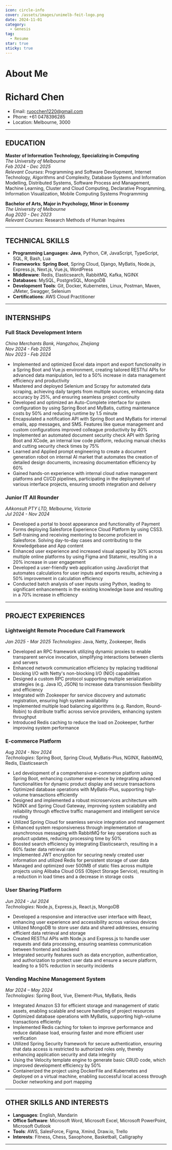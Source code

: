 ```yaml
---
icon: circle-info
cover: /assets/images/unimelb-feit-logo.png
date: 2024-11-01
category:
  - Genesis
tag:
  - Resume
star: true
sticky: true
---
```


# About Me

# Richard Chen

- Email: [ruocchen1220@gmail.com](mailto:ruocchen1220@gmail.com)
- Phone: +61 0478396285
- Location: Melbourne, 3000
---

## EDUCATION

**Master of Information Technology, Specializing in Computing**  
*The University of Melbourne*  
_Feb 2024 - Dec 2025_  
*Relevant Courses*: Programming and Software Development, Internet Technology, Algorithms and Complexity, Database Systems and Information Modelling, Distributed Systems, Software Process and Management, Machine Learning, Cluster and Cloud Computing, Declarative Programming, Information Visualization, Mobile Computing Systems Programming

**Bachelor of Arts, Major in Psychology, Minor in Economy**  
*The University of Melbourne*  
_Aug 2020 - Dec 2023_  
*Relevant Courses*: Research Methods of Human Inquires

---

## TECHNICAL SKILLS
- **Programming Languages**: **Java**, Python, C#, JavaScript, TypeScript, SQL, R, Bash, Lua
- **Frameworks**: **Spring Boot**, Spring Cloud, Django, MyBatis, Node.js, Express.js, Next.js, Vue.js, WordPress
- **Middleware**: Redis, Elasticsearch, RabbitMQ, Kafka, NGINX
- **Databases**: MySQL, PostgreSQL, MongoDB
- **Development Tools**: Git, Docker, Kubernetes, Linux, Postman, Maven, JMeter, Swagger, Selenium
- **Certifications**: AWS Cloud Practitioner
---

## INTERNSHIPS

### Full Stack Development Intern
*China Merchants Bank, Hangzhou, Zhejiang*  
_Nov 2024 - Feb 2025_<br>
_Nov 2023 - Feb 2024_  
- Implemented and optimized Excel data import and export functionality in a Spring Boot and Vue.js environment, creating tailored RESTful APIs for advanced data manipulation, led to a 50% increase in data management efficiency and productivity
- Mastered and deployed Selenium and Scrapy for automated data scraping, achieving daily targets from multiple sources, enhancing data accuracy by 25%, and ensuring seamless project continuity
- Developed and optimized an Auto-Complete interface for system configuration by using Spring Boot and MyBatis, cutting maintenance costs by 50% and reducing runtime by 1.5 minute 
- Encapsulated a notification API with Spring Boot and MyBatis for internal emails, app messages, and SMS. Features like queue management and custom configurations improved colleague productivity by 40%
- Implemented an automated document security check API with Spring Boot and XCode, an internal low code platform, reducing manual checks and cutting security check times by 75%
- Learned and Applied prompt engineering to create a document generation robot on internal AI market that automates the creation of detailed design documents, increasing documentation efficiency by 60%
- Gained hands-on experience with internal cloud native management platforms and CI/CD pipelines, participating in the deployment of various interface projects, ensuring smooth integration and delivery

### Junior IT All Rounder  
*AAkonsult PTY LTD, Melbourne, Victoria*  
_Jul 2024 - Nov 2024_  
- Developed a portal to boost appearance and functionality of Payment Forms deploying Salesforce Experience Cloud Platform by using CSS3.
- Self-training and receiving mentoring to become proficient in Salesforce. Solving day-to-day cases and contributing to the Knowledgebase and App content
- Enhanced user experience and increased visual appeal by 30% across multiple online platforms by using Figma and Statamic, resulting in a 20% increase in user engagement
- Developed a user-friendly web application using JavaScript that automates calculations for user inputs and exports results, achieving a 50% improvement in calculation efficiency
- Conducted batch analysis of user inputs using Python, leading to significant enhancements in the existing knowledge base and resulting in a 70% increase in efficiency

---

## PROJECT EXPERIENCES

### Lightweight Remote Procedure Call Framework
*Jan 2025 - Mar 2025*
*Technologies*: Java, Netty, Zookeeper, Redis
- Developed an RPC framework utilizing dynamic proxies to enable transparent service invocation, simplifying interactions between clients and servers
- Enhanced network communication efficiency by replacing traditional blocking I/O with Netty's non-blocking I/O (NIO) capabilities
- Designed a custom RPC protocol supporting multiple serialization strategies (e.g. Java IO, JSON) to increase data transmission flexibility and efficiency
- Integrated with Zookeeper for service discovery and automatic registration, ensuring high system availability
- Implemented multiple load balancing algorithms (e.g. Random, Round-Robin) to distribute traffic across service providers, enhancing system throughput
- Introduced Redis caching to reduce the load on Zookeeper, further improving system performance

### E-commerce Platform  
*Aug 2024 - Nov 2024*  
*Technologies*: Spring Boot, Spring Cloud, MyBatis-Plus, NGINX, RabbitMQ, Redis, Elasticsearch  
- Led development of a comprehensive e-commerce platform using Spring Boot, enhancing customer experience by integrating advanced functionalities for dynamic product display and secure transactions
- Optimized database operations with MyBatis-Plus, supporting high-volume transactions efficiently
- Designed and implemented a robust microservices architecture with NGINX and Spring Cloud Gateway, improving system scalability and reliability through effective traffic management and intelligent service routing
- Utilized Spring Cloud for seamless service integration and management
- Enhanced system responsiveness through implementation of asynchronous messaging with RabbitMQ for key operations such as product updates, reducing processing time by 50%
- Boosted search efficiency by integrating Elasticsearch, resulting in a 60% faster data retrieval rate
- Implemented JWT encryption for securing newly created user information and utilized Redis for persistent storage of user data
- Managed and optimized over 500MB of static files across multiple projects using Alibaba Cloud OSS (Object Storage Service), resulting in a reduction in load times and a decrease in storage costs

### User Sharing Platform  
*Jun 2024 - Jul 2024*  
*Technologies*: Node.js, Express.js, React.js, MongoDB  
- Developed a responsive and interactive user interface with React, enhancing user experience and accessibility across various devices
- Utilized MongoDB to store user data and shared addresses, ensuring efficient data retrieval and storage
- Created RESTful APIs with Node.js and Express.js to handle user requests and data processing, ensuring seamless communication between frontend and backend
- Integrated security features such as data encryption, authentication, and authorization to protect user data and ensure a secure platform, leading to a 50% reduction in security incidents

### Vending Machine Management System  
*Mar 2024 – May 2024*  
*Technologies*: Spring Boot, Vue, Element-Plus, MyBatis, Redis  
- Integrated Amazon S3 for efficient storage and management of static assets, enabling scalable and secure handling of project resources
- Optimized database operations with MyBatis, supporting high-volume transactions efficiently
- Implemented Redis caching for token to improve performance and reduce database load, ensuring faster and more efficient user verification
- Utilized Spring Security framework for secure authentication, ensuring that data access is restricted to authorized roles only, thereby enhancing application security and data integrity
- Using the Velocity template engine to generate basic CRUD code, which improved development efficiency by 50%
- Containerized the project using DockerFile and Kubernetes and deployed on a virtual machine, enabling successful local access through Docker networking and port mapping
---

## OTHER SKILLS AND INTERESTS

- **Languages**: English, Mandarin
- **Office Software**: Microsoft Word, Microsoft Excel, Microsoft PowerPoint, Microsoft Outlook
- **Tools**: AWS, SalesForce, Figma, Xmind, Draw.io, Trello
- **Interests**: Fitness, Chess, Saxophone, Basketball, Calligraphy

---
